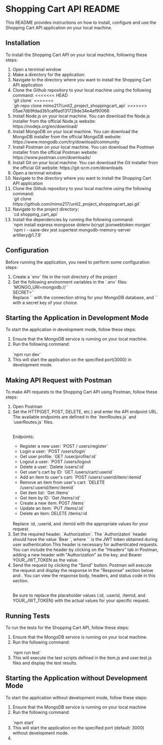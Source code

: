 <h1> Shopping Cart API README </h1>
This README provides instructions on how to install, configure and use the Shopping Cart API application on your local machine.

<h2>Installation</h2>
To install the Shopping Cart API on your local machine, following these steps:
<ol>
    <li>Open a terminal window</li>
    <li>Make a directory for the application:</li>
    <li>Navigate to the directory where you want to install the Shopping Cart API application</li>
    <li>Clone the Github repository to your local machine using the following command:
<<<<<<< HEAD
    <br> `git clone`
=======
    <br> `gh repo clone mimo217/unit2_project_shoppingcart_api`
>>>>>>> 05ae7db9fdad3b1caf6ad131729de34e4af90066
    <li>Install Node.js on your local machine. You can download the Node.js installer from the official Node.js website: https://nodejs.org/en/download/</li>
    <li>Install MongoDB on your local machine. You can download the MongoDB installer from the official MongoDB website: https://www.mongodb.com/try/download/community</li>
    <li>Install Postman on your local machine. You can download the Postman installer from the official Postman website: https://www.postman.com/downloads/</li>
    <li>Install Git on your local machine. You can download the Git installer from the official Git website: https://git-scm.com/downloads</li>
    <li>Open a terminal window</li>
    <li>Navigate to the directory where you want to install the Shopping Cart API application</li>

  <li>Clone the Github repository to your local machine using the following command:
  <br> `git clone https://github.com/mimo217/unit2_project_shoppingcart_api.git`
  </li>
  <li>Navigate to the project directory:
  <br>`cd shopping_cart_api`
  </li>
  <li>Install the dependencies by running the following command:
  <br> `npm install express mongoose dotenv bcrypt jsonwebtoken morgan`
  <br> `npm i --save-dev jest supertest mongodb-memory-server artillery@1.7.9`
  </li>
  </ol>
  <h2>Configuration</h2>
  Before running the application, you need to perform some configuration steps:
  <ol>
  <li>Create a `env` file in the root directory of the project
  </li>
  <li>Set the following environment variables in the `.env` files:
  <br>`MONGO_URI=mongodb://`<your_mongodb_connection_string>`
  <br>SECRET=`<your_secret_key>`
  <br>Replace `<your_mongodb_connection_string>` with the connection string for your MongoDB database, and `<your_secret_key>` with a secret key of your choice.
  </li>
  </ol>

  <h2>Starting the Application in Development Mode</h2>
  To start the application in development mode, follow these steps:
  <ol>
  <li>Ensure that the MongoDB service is running on your local machine.</li>
  <li>Run the following command:</li>
  <br>`npm run dev`
  <li>This will start the application on the specified port(3000) in development mode.</li>
  </ol>

  <h2>Making API Request with Postman</h2>
  To make API requests to the Shopping Cart API using Postman, follow these steps:
  <ol>
  <li>Open Postman</li>
  <li>Set the HTTP(GET, POST, DELETE, etc.) and enter the API endpoint URL. The available endpoints are defined in the `itemRoutes.js` and `userRoutes.js` files.</li>

  <br>Endpoints:
  <ul>

  <li>Register a new user: `POST / users/register`</li>
  <li>Login a user: `POST /users/login`</li>
  <li>Get user profile: `GET /user/profile/:id`</li>
  <li>Logout a user: `POST /users/logout</li>
  <li>Delete a user: `Delete /users/:id`</li>
  <li>Get user's cart by ID: `GET /users/cart/:userid`</li>
  <li>Add an item to user's cart: `POST /users/:userid/item/:itemid`</li>
  <li>Remove an item from user's cart: `DELETE /users/:userid/item/:itemid`</li>
  <li>Get item list: `Get /items`</li>
  <li>Get item by ID: `Get /items/:id`</li>
  <li>Create a new item: POST /items`</li>
  <li>Update an item: `PUT /items/:id`</li>
  <li>Delete an item: DELETE /items/:id</li>
  </ul>
<br>Replace :id, :userid, and :itemid with the appropriate values for your request.

  <li>Set the required header, `Authorization`. The `Authorizaton` header should have the value `Bear <token>`, where `<token>` is the JWT token obtained during user authentication.This header is necessary for authenticated requests. You can include the header by clicking on the "Headers" tab in Postman, adding a new header with "Authorization" as the key, and Bearer YOUR_JWT_TOKEN as the value. </li>
  <li>Send the request by clicking the "Send" button. Postman will execute the request and display the response in the "Response" section below and . You can view the response body, headers, and status code in this section.</li>

  <br>Be sure to replace the placeholder values (:id, :userid, :itemid, and YOUR_JWT_TOKEN) with the actual values for your specific request.
  </ol>

  <h2>Running Tests</h2>
  To run the tests for the Shopping Cart API, follow these steps:
  <ol>
  <li> Ensure that the MongoDB service is running on your local machine.</li>
  <li> Run the following command:</li>
  <br>`npm run test`
  <li>This will execute the test scripts defined in the item.js and user.test.js files and display the test results.</li>
 </ol>

<h2>Starting the Application without Development Mode</h2>
To start the application without development mode, follow these steps:</h2>
<ol>
<li>Ensure that the MongoDB service is running on your local machine</li>
<li>Run the following command:</li>
<br> `npm start`
<li>This will start the application on the specified port (default: 3000) without development mode.<li>
</ol>
